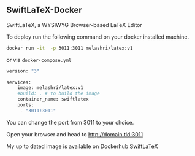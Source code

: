 ## SwiftLaTeX-Docker



SwiftLaTeX, a WYSIWYG Browser-based LaTeX Editor


To deploy run the following command on your docker installed machine. 

``` bash
docker run -it  -p 3011:3011 melashri/latex:v1
``` 

or via `docker-compose.yml` 

``` bash
version: "3"

services:
    image: melashri/latex:v1
    #build: . # to build the image
    container_name: swiftlatex
    ports:
     - "3011:3011"
```

You can change the port from 3011 to your choice. 

Open your browser and head to http://domain.tld:3011 

My up to dated image is available on Dockerhub [SwiftLaTeX](https://hub.docker.com/r/melashri/latex)

